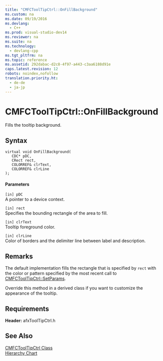 ```yaml
---
title: "CMFCToolTipCtrl::OnFillBackground"
ms.custom: na
ms.date: 09/19/2016
ms.devlang: 
  - C++
ms.prod: visual-studio-dev14
ms.reviewer: na
ms.suite: na
ms.technology: 
  - devlang-cpp
ms.tgt_pltfrm: na
ms.topic: reference
ms.assetid: 292dabac-d2c8-4f97-a443-c3aa6188d91e
caps.latest.revision: 12
robots: noindex,nofollow
translation.priority.ht: 
  - de-de
  - ja-jp
---
```

# CMFCToolTipCtrl::OnFillBackground
Fills the tooltip background.  
  
## Syntax  
  
```  
virtual void OnFillBackground(  
   CDC* pDC,  
   CRect rect,  
   COLORREF& clrText,  
   COLORREF& clrLine   
);  
```  
  
#### Parameters  
 `[in] pDC`  
 A pointer to a device context.  
  
 `[in] rect`  
 Specifies the bounding rectangle of the area to fill.  
  
 `[in] clrText`  
 Tooltip foreground color.  
  
 `[in] clrLine`  
 Color of borders and the delimiter line between label and description.  
  
## Remarks  
 The default implementation fills the rectangle that is specified by `rect` with the color or pattern specified by the most recent call to [CMFCToolTipCtrl::SetParams](../vs140/CMFCToolTipCtrl--SetParams.md).  
  
 Override this method in a derived class if you want to customize the appearance of the tooltip.  
  
## Requirements  
 **Header:** afxToolTipCtrl.h  
  
## See Also  
 [CMFCToolTipCtrl Class](../vs140/CMFCToolTipCtrl-Class.md)   
 [Hierarchy Chart](../vs140/Hierarchy-Chart.md)